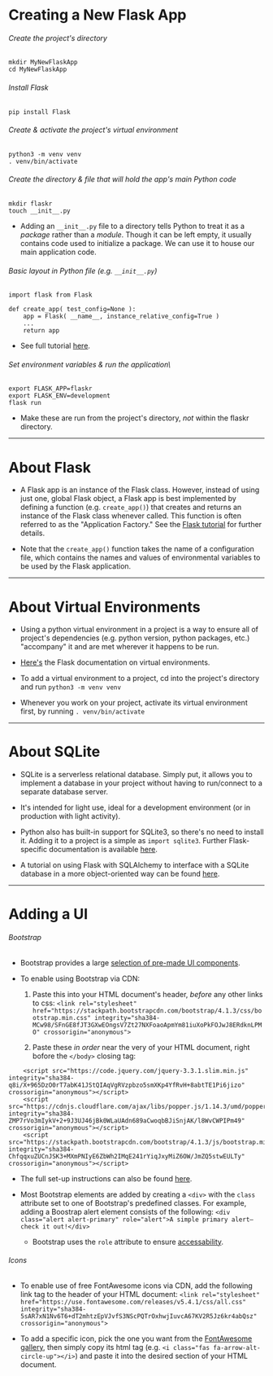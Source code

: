 # Creating a New Flask App

###### Create the project's directory
`mkdir MyNewFlaskApp`  
`cd MyNewFlaskApp`

###### Install Flask
`pip install Flask`

###### Create & activate the project's virtual environment
`python3 -m venv venv`  
`. venv/bin/activate`

###### Create the directory & file that will hold the app's main Python code
`mkdir flaskr`  
`touch __init__.py`  

* Adding an `__init__.py` file to a directory tells Python to treat it as a *package* rather than a *module*. Though it can be left empty, it usually contains code used to initialize a package. We can use it to house our main application code.

###### Basic layout in Python file (e.g. `__init__.py`)

	import flask from Flask
	
	def create_app( test_config=None ): 
		app = Flask( __name__, instance_relative_config=True )
		...
		return app
* See full tutorial [here](http://flask.pocoo.org/docs/1.0/tutorial/factory/).

###### Set environment variables & run the application\

	export FLASK_APP=flaskr
	export FLASK_ENV=development
	flask run

* Make these are run from the project's directory, *not* within the flaskr directory.

---
# About Flask

* A Flask app is an instance of the Flask class. However, instead of using just one, global Flask object, a Flask app is best implemented by defining a function (e.g. `create_app()`) that creates and returns an instance of the Flask class whenever called. This function is often referred to as the "Application Factory." See the [Flask tutorial](http://flask.pocoo.org/docs/1.0/tutorial/factory/) for further details.

* Note that the `create_app()` function takes the name of a configuration file, which contains the names and values of environmental variables to be used by the Flask application.

---
# About Virtual Environments

* Using a python virtual environment in a project is a way to ensure all of project's dependencies (e.g. python version, python packages, etc.) "accompany" it and are met wherever it happens to be run.

* [Here's](http://flask.pocoo.org/docs/1.0/installation/) the Flask documentation on virtual environments.

* To add a virtual environment to a project, cd into the project's directory and run `python3 -m venv venv`

* Whenever you work on your project, activate its virtual environment first, by running `. venv/bin/activate`

---
# About SQLite

* SQLite is a serverless relational database. Simply put, it allows you to implement a database in your project without having to run/connect to a separate database server.

* It's intended for light use, ideal for a development environment (or in production with light activity).

* Python also has built-in support for SQLite3, so there's no need to install it. Adding it to a project is a simple as `import sqlite3`. Further Flask-specific documentation is available [here](http://flask.pocoo.org/docs/1.0/tutorial/database/).

* A tutorial on using Flask with SQLAlchemy to interface with a SQLite database in a more object-oriented way can be found [here](https://www.youtube.com/embed/cYWiDiIUxQc).

---
# Adding a UI

###### Bootstrap

* Bootstrap provides a large [selection of pre-made UI components](https://getbootstrap.com/docs/4.1/components/alerts/). 

* To enable using Bootstrap via CDN: 
	1. Paste this into your HTML document's header, *before* any other links to css: 
`<link rel="stylesheet" href="https://stackpath.bootstrapcdn.com/bootstrap/4.1.3/css/bootstrap.min.css" integrity="sha384-MCw98/SFnGE8fJT3GXwEOngsV7Zt27NXFoaoApmYm81iuXoPkFOJwJ8ERdknLPMO" crossorigin="anonymous">` 

	2. Paste these *in order* near the very of your HTML document, right bofore the `</body>` closing tag: 

```	
	<script src="https://code.jquery.com/jquery-3.3.1.slim.min.js" integrity="sha384-q8i/X+965DzO0rT7abK41JStQIAqVgRVzpbzo5smXKp4YfRvH+8abtTE1Pi6jizo" crossorigin="anonymous"></script>
	<script src="https://cdnjs.cloudflare.com/ajax/libs/popper.js/1.14.3/umd/popper.min.js" integrity="sha384-ZMP7rVo3mIykV+2+9J3UJ46jBk0WLaUAdn689aCwoqbBJiSnjAK/l8WvCWPIPm49" crossorigin="anonymous"></script>
	<script src="https://stackpath.bootstrapcdn.com/bootstrap/4.1.3/js/bootstrap.min.js" integrity="sha384-ChfqqxuZUCnJSK3+MXmPNIyE6ZbWh2IMqE241rYiqJxyMiZ6OW/JmZQ5stwEULTy" crossorigin="anonymous"></script>
```

* The full set-up instructions can also be found [here](https://getbootstrap.com/docs/4.1/getting-started/introduction/).

* Most Bootstrap elements are added by creating a `<div>` with the `class` attribute set to one of Bootstrap's predefined classes. For example, adding a Boostrap alert element consists of the following: 
`<div class="alert alert-primary" role="alert">A simple primary alert—check it out!</div>`
	* Bootstrap uses the `role` attribute to ensure [accessability](https://v4-alpha.getbootstrap.com/getting-started/accessibility/).

###### Icons

* To enable use of free FontAwesome icons via CDN, add the following link tag to the header of your HTML document: 
`<link rel="stylesheet" href="https://use.fontawesome.com/releases/v5.4.1/css/all.css" integrity="sha384-5sAR7xN1Nv6T6+dT2mhtzEpVJvfS3NScPQTrOxhwjIuvcA67KV2R5Jz6kr4abQsz" crossorigin="anonymous">`

* To add a specific icon, pick the one you want from the [FontAwesome gallery](https://fontawesome.com/icons?d=gallery), then simply copy its html tag (e.g. `<i class="fas fa-arrow-alt-circle-up"></i>`) and paste it into the desired section of your HTML document.









